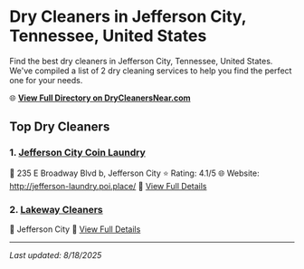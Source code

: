 # Dry Cleaners in Jefferson City, Tennessee, United States

Find the best dry cleaners in Jefferson City, Tennessee, United States. We've compiled a list of 2 dry cleaning services to help you find the perfect one for your needs.

🌐 **[View Full Directory on DryCleanersNear.com](https://drycleanersnear.com/city/US/Tennessee/Jefferson%20City)**

## Top Dry Cleaners

### 1. [Jefferson City Coin Laundry](https://drycleanersnear.com/dryCleaner/686492ad19eecc1ffc8c664a/jefferson-city-coin-laundry)
📍 235 E Broadway Blvd b, Jefferson City
⭐ Rating: 4.1/5
🌐 Website: http://jefferson-laundry.poi.place/
🔗 [View Full Details](https://drycleanersnear.com/dryCleaner/686492ad19eecc1ffc8c664a/jefferson-city-coin-laundry)

### 2. [Lakeway Cleaners](https://drycleanersnear.com/dryCleaner/686492ad19eecc1ffc8c66a4/lakeway-cleaners)
📍 Jefferson City
🔗 [View Full Details](https://drycleanersnear.com/dryCleaner/686492ad19eecc1ffc8c66a4/lakeway-cleaners)


---

*Last updated: 8/18/2025*
